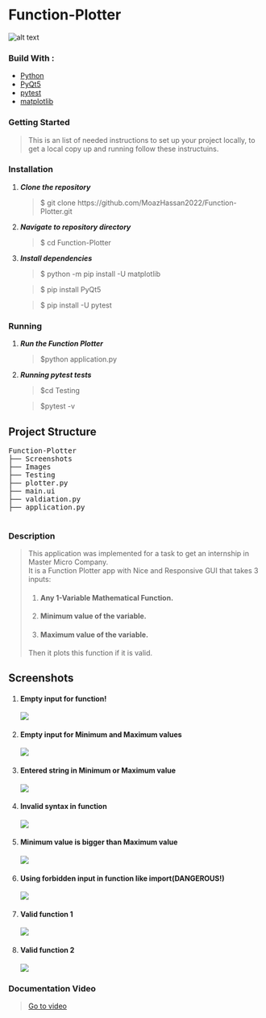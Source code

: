 # Function-Plotter

![alt text](./Images/MasterMicroTask1.jpg)

<h3>Build With : </h3>
 <ul>
  <li><a href="https://www.python.org/">Python</a></li>
  <li><a href="https://build-system.fman.io/pyqt5-tutorial">PyQt5</a></li>
  <li><a href="https://docs.pytest.org/en/7.1.x/">pytest</a></li>
  <li><a href="https://matplotlib.org/">matplotlib</a></li>
 </ul>

   
   
<h3>Getting Started</h3>
<blockquote>
  <p>This is an list of needed instructions to set up your project locally, to get a local copy up and running follow these instructuins.
 </p>
</blockquote>
<h3 href="#Installation">Installation</h3>
<ol>
  <li><strong><em>Clone the repository</em></strong>
    <blockquote>$ git clone https://github.com/MoazHassan2022/Function-Plotter.git</blockquote>
  </li>
  <li> 
  <strong><em>Navigate to repository directory
</em></strong>
    <blockquote>$ cd Function-Plotter</blockquote>
  </li>
  <li> 
  <strong><em>Install dependencies
</em></strong>
    <blockquote>$ python -m pip install -U matplotlib</blockquote>
    <blockquote>$ pip install PyQt5</blockquote>
    <blockquote>$ pip install -U pytest</blockquote>
  </li>
</ol>
<h3 href="#Running">Running</h3>
<ol>
  <li><strong><em>Run the Function Plotter</em></strong>
       <blockquote>$python application.py</blockquote>
  </li>
    <li><strong><em>Running pytest tests </em></strong>
    <blockquote>$cd Testing</blockquote>
    <blockquote>$pytest -v</blockquote>
  </li>
 
</ol>

<h2 href="#Structure">Project Structure</h2>
 <div> 
  <pre>
Function-Plotter
├── Screenshots
├── Images
├── Testing
├── plotter.py
├── main.ui
├── valdiation.py
├── application.py
  </pre>
</div>

<h3>Description</h3>
<blockquote>
  <p>
  This application was implemented for a task to get an internship in Master Micro Company.
  <br>
  It is a Function Plotter app with Nice and Responsive GUI that takes 3 inputs: 
  <ol>
  <li>
  <h4>Any 1-Variable Mathematical Function.</h4>
 </li>
 <li>
  <h4>Minimum value of the variable.</h4>
 </li>
 <li>
  <h4>Maximum value of the variable.</h4>
 </li>
 </ol>
 Then it plots this function if it is valid.
 </p>
</blockquote>

<h2 href="#Screenshots">Screenshots</h2>
<ol>
<li>
  <h4>Empty input for function!</h4>
  <img src="./Screenshots/Empty input for function!.PNG">
 </li>

 <li>
  <h4>Empty input for Minimum and Maximum values</h4>
  <img src="./Screenshots/Empty input for Minimum and Maximum values.PNG">
 </li>
 <li>
  <h4>Entered string in Minimum or Maximum value</h4>
  <img src="./Screenshots/Entered string in Minimum or Maximum value.PNG">
 </li>
 
 <li> 
 <h4>Invalid syntax in function</h4> 
  <img src="./Screenshots/Invalid syntax in function.PNG">
 </li>
 <li> 
 <h4>Minimum value is bigger than Maximum value</h4> 
  <img src="./Screenshots/Minimum value is bigger than Maximum value.PNG">
 </li>
 <li> 
 <h4>Using forbidden input in function like import(DANGEROUS!)</h4> 
  <img src="./Screenshots/Using forbidden input in function like import(DANGEROUS!).PNG">
 </li>
 <li> 
 <h4>Valid function 1</h4> 
  <img src="./Screenshots/Valid function 1.PNG">
 </li>
 <li> 
 <h4>Valid function 2</h4> 
  <img src="./Screenshots/Valid function 2.PNG">
 </li>
</ol>

<h3>Documentation Video</h3>
<blockquote>
  <a href="https://www.youtube.com/watch?v=Nvms-oqXReE">Go to video</a>
</blockquote>

